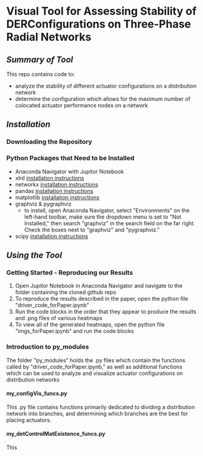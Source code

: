 # **Visual Tool for Assessing Stability of DERConfigurations on Three-Phase Radial Networks**
## *Summary of Tool*
This repo contains code to:
* analyze the stability of different actuator configurations on a distribution network
* determine the configuration which allows for the maximum number of colocated actuator performance nodes on a network
## *Installation*
### Downloading the Repository
### Python Packages that Need to be Installed
* Anaconda Navigator with Jupitor Notebook 
* xlrd [installation instructions](https://xlrd.readthedocs.io/en/latest/installation.html)
* networkx [installation instructions](https://networkx.org/documentation/stable/install.html)
* pandas [installation instructions](https://pypi.org/project/pandas/)
* matplotlib [installation instructions](https://pypi.org/project/matplotlib/)
* graphviz & pygraphviz
  * to install, open Anaconda Navigator, select "Environments" on the left-hand toolbar, make sure the dropdown menu is set to "Not Installed," then search "graphviz" in the search field on the far right. Check the boxes next to "graphviz" and "pygraphviz."
* scipy [installation instructions](https://pypi.org/project/scipy/)
## *Using the Tool*
### Getting Started - Reproducing our Results
1. Open Jupitor Notebook in Anaconda Navigator and navigate to the folder containing the cloned github repo
2. To reproduce the results described in the paper, open the python file "driver_code_forPaper.ipynb"
3. Run the code blocks in the order that they appear to produce the results and .png files of various heatmaps
4. To view all of the generated heatmaps, open the python file "imgs_forPaper.ipynb" and run the code blocks
### Introduction to py_modules
The folder "py_modules" holds the .py files which contain the functions called by "driver_code_forPaper.ipynb," as well as additional functions which can be used to analyze and visualize actuator configurations on distribution networks
#### my_configVis_funcs.py
This .py file contains functions primarily dedicated to dividing a distribution network into branches, and determining which branches are the best for placing actuators.
#### my_detControlMatExistence_funcs.py
This 
